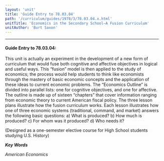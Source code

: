 ```yaml
---
layout: 'unit'
title: 'Guide Entry to 78.03.04'
path: '/curriculum/guides/1978/3/78.03.04.x.html'
unitTitle: 'Economics in the Secondary School—A Fusion Curriculum'
unitAuthor: 'Burt Saxon'
---
```


<body>
<hr/>
 <h4>
  Guide Entry to 78.03.04:
 </h4>
 This unit is actually an experiment in the development of a new form of curriculum that would fuse both cognitive and affective objectives in logical and useful ways.  This “fusion” model is then applied to the study of economics; the process would help students to think like economists through the mastery of basic economic concepts and the application of these ideas to current economic problems.  The “Economics Outline” is divided into parallel lists: one for cognitive objectives, and one for affective.  The outline is made up of sixteen “chapters” that cover information ranging from economic theory to current American fiscal policy.  The three lesson plans illustrate how the fusion curriculum works.  Each lesson illustrates how one of three economic systems (traditional, command, and market) answers the following basic questions: a) What is produced? b) How much is produced? c) For whom was it produced? d) Who needs it?
 <p>
  (Designed as a one-semester elective course for High School students studying U.S. History)
 </p>
<p>
  <b>
   <i>
    Key Words
   </i>
  </b>
  <br/>
 </p>
 <p>
  <i>
   American Economics
  </i>
 </p>

</body>
